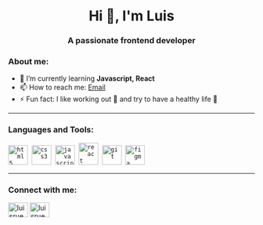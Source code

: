 <h1 align="center">Hi 👋, I'm Luis</h1>
<h3 align="center">A passionate frontend developer </h3>

<h3 align="left">About me: </h3>

- 🌱 I’m currently learning **Javascript, React**
- 📫 How to reach me: [Email](luisruediger27@gmail.com)
- ⚡ Fun fact: I like working out 💪 and try to have a healthy life 🥦

<hr>
<h3 align="left">Languages and Tools:</h3>
<p align="left">
  <code><img src="https://cdn.jsdelivr.net/gh/devicons/devicon/icons/html5/html5-original.svg" alt="html5" width="40" height="40"/></code>&nbsp;
  <code><img src="https://cdn.jsdelivr.net/gh/devicons/devicon/icons/css3/css3-original.svg" alt="css3" width="40" height="40"/></code>&nbsp;
  <code><img src="https://cdn.jsdelivr.net/gh/devicons/devicon/icons/javascript/javascript-original.svg" alt="javascript" width="40" height="40"/></code>&nbsp;
  <code><img src="https://cdn.jsdelivr.net/gh/devicons/devicon/icons/react/react-original.svg" alt="react" width="40" height="45"/></code>&nbsp;
  <code><img src="https://cdn.jsdelivr.net/gh/devicons/devicon/icons/git/git-original.svg" alt="git" width="40" height="40"/></code>&nbsp;
  <code><img src="https://cdn.jsdelivr.net/gh/devicons/devicon/icons/figma/figma-original.svg" alt="figma" width="40" height="40"/></code>&nbsp;
</p>
<hr>
<h3 align="left">Connect with me:</h3>
<p align="left">
<a href="https://twitter.com/luisruediger" target="blank"><img align="center" src="https://cdn.jsdelivr.net/gh/devicons/devicon/icons/twitter/twitter-original.svg" alt="luisruediger" height="30" width="40" /></a>
<a href="https://linkedin.com/in/luisruediger" target="blank"><img align="center" src="https://cdn.jsdelivr.net/gh/devicons/devicon/icons/linkedin/linkedin-original.svg" alt="luisruediger" height="30" width="40" /></a>&nbsp
</p>

